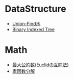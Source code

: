 # DataStructure
- [Union-Find木](https://github.com/gtnao0219/algorithm/blob/master/data_structure/union_find_tree.cpp)
- [Binary Indexed Tree](https://github.com/gtnao0219/algorithm/blob/master/data_structure/binary_indexed_tree.cpp)

# Math
- [最大公約数(Euclidの互除法)](https://github.com/gtnao0219/algorithm/blob/master/math/gcd.cpp)
- [素因数分解](https://github.com/gtnao0219/algorithm/blob/master/math/prime_factor.cpp)
